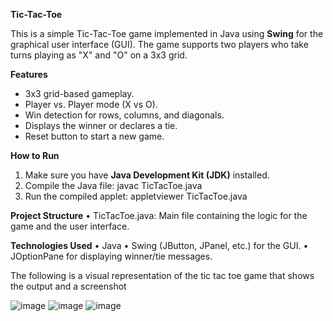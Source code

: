 **Tic-Tac-Toe**

This is a simple Tic-Tac-Toe game implemented in Java using **Swing** for the graphical user interface (GUI). The game supports two players who take turns playing as "X" and "O" on a 3x3 grid.


**Features**
- 3x3 grid-based gameplay.
- Player vs. Player mode (X vs O).
- Win detection for rows, columns, and diagonals.
- Displays the winner or declares a tie.
- Reset button to start a new game.


**How to Run**
1. Make sure you have **Java Development Kit (JDK)** installed.
2. Compile the Java file:
   javac TicTacToe.java
3.	Run the compiled applet:
appletviewer TicTacToe.java

**Project Structure**
•	TicTacToe.java: Main file containing the logic for the game and the user interface.

**Technologies Used**
•	Java
•	Swing (JButton, JPanel, etc.) for the GUI.
•	JOptionPane for displaying winner/tie messages.

 
The following is a visual representation of the tic tac toe game that shows the output and a screenshot

![image](https://github.com/user-attachments/assets/bfca521e-2242-4598-8882-5301d257b6ff)
![image](https://github.com/user-attachments/assets/ed825459-c954-456a-a44b-83101156969d)
![image](https://github.com/user-attachments/assets/c341b230-2279-49cf-b6bc-c504eef27114)



